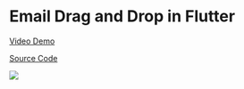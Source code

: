 # Email Drag and Drop in Flutter

[Video Demo](https://youtu.be/UMOoBaw1tBE)

[Source Code](../source/email-drag-and-drop-in-flutter.dart)

![](../images/email-drag-and-drop-in-flutter.jpg)
